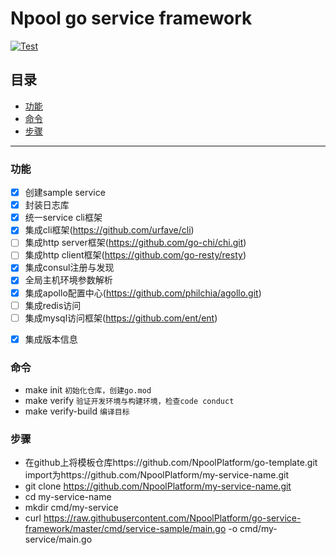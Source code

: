 # Npool go service framework

[![Test](https://github.com/NpoolPlatform/go-service-framework/actions/workflows/main.yml/badge.svg?branch=master)](https://github.com/NpoolPlatform/go-service-framework/actions/workflows/main.yml)

## 目录
* [功能](#功能)
* [命令](#命令)
* [步骤](#步骤)

-----------
### 功能
- [x] 创建sample service
- [x] 封装日志库
- [x] 统一service cli框架
- [x] 集成cli框架(https://github.com/urfave/cli)
- [ ] 集成http server框架(https://github.com/go-chi/chi.git)
- [ ] 集成http client框架(https://github.com/go-resty/resty)
- [x] 集成consul注册与发现
- [x] 全局主机环境参数解析
- [x] 集成apollo配置中心(https://github.com/philchia/agollo.git)
- [ ] 集成redis访问
- [ ] 集成mysql访问框架(https://github.com/ent/ent)
* [x] 集成版本信息

### 命令
* make init ```初始化仓库，创建go.mod```
* make verify ```验证开发环境与构建环境，检查code conduct```
* make verify-build ```编译目标```

### 步骤
* 在github上将模板仓库https://github.com/NpoolPlatform/go-template.git import为https://github.com/NpoolPlatform/my-service-name.git
* git clone https://github.com/NpoolPlatform/my-service-name.git
* cd my-service-name
* mkdir cmd/my-service
* curl https://raw.githubusercontent.com/NpoolPlatform/go-service-framework/master/cmd/service-sample/main.go -o cmd/my-service/main.go
